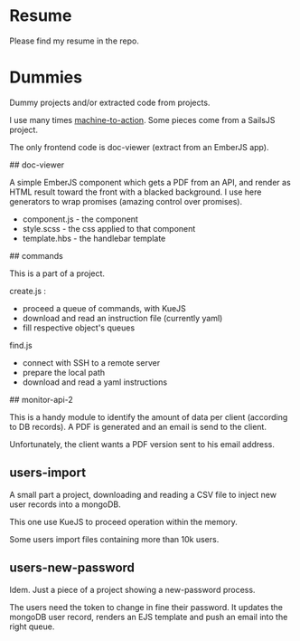 # Resume

Please find my resume in the repo.

# Dummies

Dummy projects and/or extracted code from projects.

I use many times [machine-to-action](https://github.com/sailshq/machine-as-action). Some pieces come from a SailsJS project.

The only frontend code is doc-viewer (extract from an EmberJS app).

## doc-viewer

A simple EmberJS component which gets a PDF from an API, and render as HTML result toward the front with a blacked background. I use here generators to wrap promises (amazing control over promises).

* component.js - the component
* style.scss - the css applied to that component
* template.hbs - the handlebar template

## commands

This is a part of a project.

create.js :
* proceed a queue of commands, with KueJS
* download and read an instruction file (currently yaml)
* fill respective object's queues

find.js
* connect with SSH to a remote server
* prepare the local path
* download and read a yaml instructions

## monitor-api-2

This is a handy module to identify the amount of data per client (according to DB records). A PDF is generated and an email is send to the client.

Unfortunately, the client wants a PDF version sent to his email address.

## users-import

A small part a project, downloading and reading a CSV file to inject new user records into a mongoDB.

This one use KueJS to proceed operation within the memory.

Some users import files containing more than 10k users.

## users-new-password

Idem. Just a piece of a project showing a new-password process.

The users need the token to change in fine their password. It updates the mongoDB user record, renders an EJS template and push an email into the right queue.
